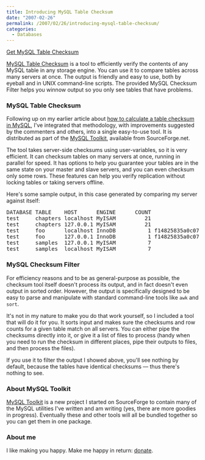 ```yaml
---
title: Introducing MySQL Table Checksum
date: "2007-02-26"
permalink: /2007/02/26/introducing-mysql-table-checksum/
categories:
  - Databases
---
```

<p class="download">
  <a href="http://code.google.com/p/maatkit">Get MySQL Table Checksum</a>
</p>

[MySQL Table Checksum][1] is a tool to efficiently verify the contents of any MySQL table in any storage engine. You can use it to compare tables across many servers at once. The output is friendly and easy to use, both by eyeball and in UNIX command-line scripts. The provided MySQL Checksum Filter helps you winnow output so you only see tables that have problems.

### MySQL Table Checksum

Following up on my earlier article about [how to calculate a table checksum in MySQL][2], I've integrated that methodology, with improvements suggested by the commenters and others, into a single easy-to-use tool. It is distributed as part of the [MySQL Toolkit][1], available from SourceForge.net.

The tool takes server-side checksums using user-variables, so it is very efficient. It can checksum tables on many servers at once, running in parallel for speed. It has options to help you guarantee your tables are in the same state on your master and slave servers, and you can even checksum only some rows. These features can help you verify replication without locking tables or taking servers offline.

Here's some sample output, in this case generated by comparing my server against itself:

<pre>DATABASE TABLE    HOST      ENGINE      COUNT                                 CHECKSUM TIME WAIT STAT  LAG
test     chapters localhost MyISAM         21                                218345624    0    0 NULL NULL
test     chapters 127.0.0.1 MyISAM         21                                218345624    0    0 NULL NULL
test     foo      localhost InnoDB          1 f14825835a0c07091c7b6a28c8a9f7120667815d    0    0 NULL NULL
test     foo      127.0.0.1 InnoDB          1 f14825835a0c07091c7b6a28c8a9f7120667815d    0    0 NULL NULL
test     samples  127.0.0.1 MyISAM          7                               2103838486    0    0 NULL NULL
test     samples  localhost MyISAM          7                               2103838486    0    0 NULL NULL</pre>

### MySQL Checksum Filter

For efficiency reasons and to be as general-purpose as possible, the checksum tool itself doesn't process its output, and in fact doesn't even output in sorted order. However, the output is specifically designed to be easy to parse and manipulate with standard command-line tools like `awk` and `sort`.

It's not in my nature to make you do that work yourself, so I included a tool that will do it for you. It sorts input and makes sure the checksums and row counts for a given table match on all servers. You can either pipe the checksums directly into it, or give it a list of files to process (handy when you need to run the checksum in different places, pipe their outputs to files, and then process the files).

If you use it to filter the output I showed above, you'll see nothing by default, because the tables have identical checksums &#8212; thus there's nothing to see.

### About MySQL Toolkit

[MySQL Toolkit][1] is a new project I started on SourceForge to contain many of the MySQL utilities I've written and am writing (yes, there are more goodies in progress). Eventually these and other tools will all be bundled together so you can get them in one package.

### About me

I like making you happy. Make me happy in return: [donate][3].

 [1]: http://code.google.com/p/maatkit/
 [2]: /blog/2007/01/25/how-to-calculate-table-checksums-in-mysql/
 [3]: /blog/donate/
